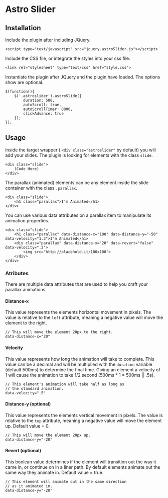 # Astro Slider
## Installation
Include the plugin after including JQuery.

`<script type="text/javascript" src="jquery.astroSlider.js"></script>`

Include the CSS file, or integrate the styles into your css file.

`<link rel="stylesheet" type="text/css" href="style.css">`

Instantiate the plugin after JQuery and the plugin have loaded. The options show are optional.

    $(function(){
		$('.astroslider').astroSlide({
			duration: 500,
			autoScroll: true,
			autoScrollTimer: 8000,
			clickAdvance: true
		});
	});
	
## Usage
Inside the target wrapper ( `<div class="astroslider"` by default) you will add your slides. The plugin is looking for elements with the class `slide`.

    <div class="slide">
        (Code Here)
    </div>
    
The parallax (animated) elements can be any element inside the slide container with the class `.parallax`.

    <div class="slide">
        <h1 class="parallax">I'm Animated</h1>
    </div>

You can use various data attributes on a parallax item to manipulate its animation properties.

    <div class="slide">
        <h1 class="parallax" data-distance-x="100" data-distance-y="-50" data-velocity="1.3">I'm Animated</h1>
        <div class="parallax" data-distance-x="20" data-revert="false" data-velocity=".3">
            <img src="http://placehold.it/100x100">
        </div>
    </div>

### Atributes
There are multiple data attributes that are used to help you craft your parallax animations.

#### Distance-x
This value represents the elements horizontal movement in pixels. The value is relative to the `left` attribute, meaning a negative value will move the element to the right.

    // This will move the element 20px to the right.
    data-distance-x="20"
    
#### Velocity
This value represents how long the animation will take to complete. This value can be a decimal and will be multiplied with the `duration` variable (default 500ms) to determine the final time. Giving an element a velocity of 1 will cause the animation to take 1/2 second (500ms * 1 = 500ms || .5s).

    // This element's animation will take half as long as
    // the standard animation.
    data-velocity=".5"
    
#### Distance-y (optional)
This value represents the elements vertical movement in pixels. The value is relative to the `top` attribute, meaning a negative value will move the element up. Default value = 0.

    // This will move the element 20px up.
    data-distance-y="-20"
    
#### Revert (optional)
This boolean value determines if the element will transition out the way it came in, or continue on in a liner path. By default elements animate out the same way they animate in. Default value = true.

    // This element will animate out in the same direction
    // as it animated in.
    data-distance-y="-20"



